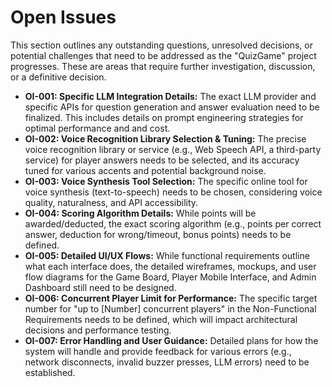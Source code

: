 # Open Issues

This section outlines any outstanding questions, unresolved decisions, or potential challenges that need to be addressed as the "QuizGame" project progresses. These are areas that require further investigation, discussion, or a definitive decision.

* **OI-001: Specific LLM Integration Details:** The exact LLM provider and specific APIs for question generation and answer evaluation need to be finalized. This includes details on prompt engineering strategies for optimal performance and and cost.
* **OI-002: Voice Recognition Library Selection & Tuning:** The precise voice recognition library or service (e.g., Web Speech API, a third-party service) for player answers needs to be selected, and its accuracy tuned for various accents and potential background noise.
* **OI-003: Voice Synthesis Tool Selection:** The specific online tool for voice synthesis (text-to-speech) needs to be chosen, considering voice quality, naturalness, and API accessibility.
* **OI-004: Scoring Algorithm Details:** While points will be awarded/deducted, the exact scoring algorithm (e.g., points per correct answer, deduction for wrong/timeout, bonus points) needs to be defined.
* **OI-005: Detailed UI/UX Flows:** While functional requirements outline what each interface does, the detailed wireframes, mockups, and user flow diagrams for the Game Board, Player Mobile Interface, and Admin Dashboard still need to be designed.
* **OI-006: Concurrent Player Limit for Performance:** The specific target number for "up to [Number] concurrent players" in the Non-Functional Requirements needs to be defined, which will impact architectural decisions and performance testing.
* **OI-007: Error Handling and User Guidance:** Detailed plans for how the system will handle and provide feedback for various errors (e.g., network disconnects, invalid buzzer presses, LLM errors) need to be established. 